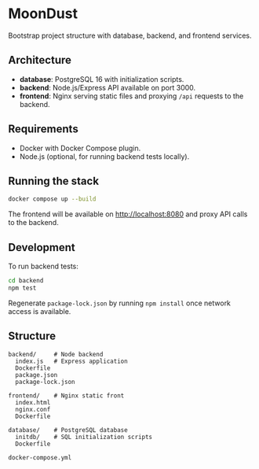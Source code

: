 # MoonDust

Bootstrap project structure with database, backend, and frontend services.

## Architecture
- **database**: PostgreSQL 16 with initialization scripts.
- **backend**: Node.js/Express API available on port 3000.
- **frontend**: Nginx serving static files and proxying `/api` requests to the backend.

## Requirements
- Docker with Docker Compose plugin.
- Node.js (optional, for running backend tests locally).

## Running the stack
```bash
docker compose up --build
```
The frontend will be available on [http://localhost:8080](http://localhost:8080) and proxy API calls to the backend.

## Development
To run backend tests:
```bash
cd backend
npm test
```
Regenerate `package-lock.json` by running `npm install` once network access is available.

## Structure
```
backend/     # Node backend
  index.js   # Express application
  Dockerfile
  package.json
  package-lock.json

frontend/    # Nginx static front
  index.html
  nginx.conf
  Dockerfile

database/    # PostgreSQL database
  initdb/    # SQL initialization scripts
  Dockerfile

docker-compose.yml
```
